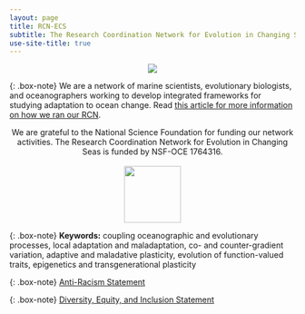 ```yaml
---
layout: page
title: RCN-ECS
subtitle: The Research Coordination Network for Evolution in Changing Seas
use-site-title: true
---
```

 <p align="center">
  <img src="/img/ocean_sm.jpg">
</p>


{: .box-note}
We are a network of marine scientists, evolutionary biologists, and oceanographers working to develop integrated frameworks for studying adaptation to ocean change. Read [this article for more information on how we ran our RCN](HowWeRanECSRCN.md).

<p align="center">
 We are grateful to the National Science Foundation for funding our network activities. The Research Coordination Network for Evolution in Changing Seas is funded by NSF-OCE 1764316.
 <br><br>
  <img src="/img/Nsf-logo.png" style="width:100px;height:100px;">
</p>

{: .box-note}
**Keywords:** coupling oceanographic and evolutionary processes, local adaptation and maladaptation, co- and counter-gradient variation, adaptive and maladative plasticity, evolution of function-valued traits, epigenetics and transgenerational plasticity

{: .box-note}
[Anti-Racism Statement](Antiracism.md)

{: .box-note}
[Diversity, Equity, and Inclusion Statement](DEI.md)


